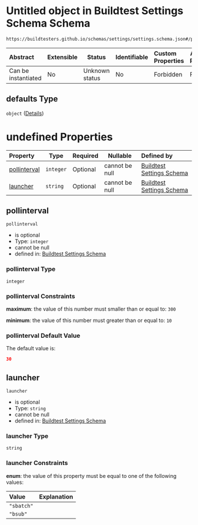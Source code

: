 # Untitled object in Buildtest Settings Schema Schema

```txt
https://buildtesters.github.io/schemas/settings/settings.schema.json#/properties/executors/properties/defaults
```




| Abstract            | Extensible | Status         | Identifiable | Custom Properties | Additional Properties | Access Restrictions | Defined In                                                                      |
| :------------------ | ---------- | -------------- | ------------ | :---------------- | --------------------- | ------------------- | ------------------------------------------------------------------------------- |
| Can be instantiated | No         | Unknown status | No           | Forbidden         | Forbidden             | none                | [settings.schema.json\*](../../out/settings.schema.json "open original schema") |

## defaults Type

`object` ([Details](settings-properties-executors-properties-defaults.md))

# undefined Properties

| Property                      | Type      | Required | Nullable       | Defined by                                                                                                                                                                                                                                              |
| :---------------------------- | --------- | -------- | -------------- | :------------------------------------------------------------------------------------------------------------------------------------------------------------------------------------------------------------------------------------------------------ |
| [pollinterval](#pollinterval) | `integer` | Optional | cannot be null | [Buildtest Settings Schema](settings-properties-executors-properties-defaults-properties-pollinterval.md "https&#x3A;//buildtesters.github.io/schemas/settings/settings.schema.json#/properties/executors/properties/defaults/properties/pollinterval") |
| [launcher](#launcher)         | `string`  | Optional | cannot be null | [Buildtest Settings Schema](settings-properties-executors-properties-defaults-properties-launcher.md "https&#x3A;//buildtesters.github.io/schemas/settings/settings.schema.json#/properties/executors/properties/defaults/properties/launcher")         |

## pollinterval




`pollinterval`

-   is optional
-   Type: `integer`
-   cannot be null
-   defined in: [Buildtest Settings Schema](settings-properties-executors-properties-defaults-properties-pollinterval.md "https&#x3A;//buildtesters.github.io/schemas/settings/settings.schema.json#/properties/executors/properties/defaults/properties/pollinterval")

### pollinterval Type

`integer`

### pollinterval Constraints

**maximum**: the value of this number must smaller than or equal to: `300`

**minimum**: the value of this number must greater than or equal to: `10`

### pollinterval Default Value

The default value is:

```json
30
```

## launcher




`launcher`

-   is optional
-   Type: `string`
-   cannot be null
-   defined in: [Buildtest Settings Schema](settings-properties-executors-properties-defaults-properties-launcher.md "https&#x3A;//buildtesters.github.io/schemas/settings/settings.schema.json#/properties/executors/properties/defaults/properties/launcher")

### launcher Type

`string`

### launcher Constraints

**enum**: the value of this property must be equal to one of the following values:

| Value      | Explanation |
| :--------- | ----------- |
| `"sbatch"` |             |
| `"bsub"`   |             |
